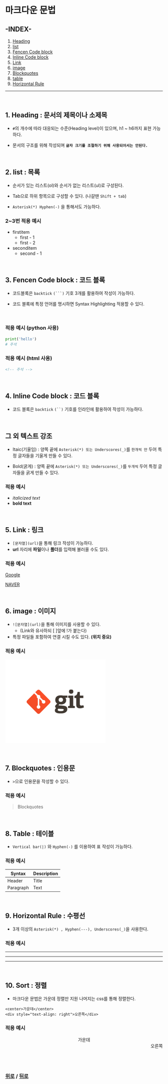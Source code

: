 # **마크다운 문법**

## **-INDEX-**
1. [Heading](#heading--문서의-제목이나-소제목)
2. [list](#list--목록)
3. [Fencen Code block](#fencen-code-block--코드-블록)
4. [Inline Code block](#inline-code-block--코드-블록)
5. [Link](#link--링크)
6. [image](#6-image--이미지)
7. [Blockquotes](#7-blockquotes--인용문)
8. [table](#8-table--테이블)
9. [Horizontal Rule](#9-horizontal-rule--수평선)

---
<br>

## **1. Heading : 문서의 제목이나 소제목**

* `#`의 개수에 따라 대응되는 수준(Heading level)이 있으며, h1 ~ h6까지 표현 가능하다.

* 문서의 구조를 위해 작성되며 **`글자 크기를 조절하기 위해 사용되어서는 안된다.`**

<br>

## **2. list : 목록**

* 순서가 있는 리스트(ol)와 순서가 없는 리스트(ul)로 구성된다.

* Tab으로 하위 항목으로 구성할 수 있다. (나갈땐 `Shift + tab`)

* `Asterisk(*) Hyphen(-)` 을 통해서도 가능하다.

### **2~3번 적용 예시**

* firstitem
  * first - 1
  * first - 2
* seconditem
  * second - 1

<br>

## **3. Fencen Code block : 코드 블록**

* 코드블록은 `backtick` `(```)` 기호 3개를 활용하여 작성이 가능하다.

* 코드 블록에 특정 언어를 명시하면 Syntax Highlighting 적용할 수 있다.

<br>

### **적용 예시 (python 사용)**
```python
print('hello')
# 주석
```

### **적용 예시 (html 사용)**
```html
<!-- 주석 -->
```

<br>

## **4. Inline Code block : 코드 블록**

* 코드 블록은 `backtick` `(``)` 기호를 인라인에 활용하여 작성이 가능하다.

<br>

## **그 외 텍스트 강조**

* Itaic(기울임) : 양쪽 끝에 `Asterisk(*) 또는 Underscores(_)`를 `한개씩 만` 두어 특정 글자들을 기울게 만들 수 있다.

* Bold(굵게) : 양쪽 끝에 `Asterisk(*) 또는 Underscores(_)`를 `두개씩` 두어 특정 글자들을 굵게 만들 수 있다. 

### **적용 예시**
* *italicized text*
* **bold text**

<br>

## **5. Link : 링크**

* `[문자열](url)`을 통해 링크 작성이 가능하다.
* **url** 자리에 **파일**이나 **폴더**를 입력해 불러올 수도 있다.

### **적용 예시**
[Google](https://google.com)

[NAVER](https://naver.com)

<br>

## **6. image : 이미지**

* `![문자열](url)`을 통해 이미지를 사용할 수 있다.
  * (Link와 유사하되 [ ]앞에 !가 붙는다)
* 특정 파일들 포함하여 연결 시킬 수도 있다. **(위치 중요)**

### **적용 예시**
![이미지](K-001.png)

<br>

## **7. Blockquotes : 인용문**

* `>`으로 인용문을 작성할 수 있다.

### **적용 예시**
> Blockquotes

<br>

## **8. Table : 테이블**

* `Vertical bar(|)` 와 `Hyphen(-)` 를 이용하여 표 작성이 가능하다.

### **적용 예시**
| Syntax | Description |
| ----------- | ----------- |
| Header | Title |
| Paragraph | Text |

<br>

## **9. Horizontal Rule : 수평선**

* 3개 이상의 `Asterisk(*) , Hyphen(---), Underscores(_)`을 사용한다.

### **적용 예시**

---
***
___

<br>

## **10. Sort : 정렬**

* 마크다운 문법은 가운데 정렬만 지원 나머지는 css를 통해 정렬한다.

```
<center>가운데</center>
<div style="text-align: right">오른쪽</div>
```

### **적용 예시**
<center>가운데</center>
<div style="text-align: right">오른쪽</div>


<br>

<br>

<br>

### [위로](#마크다운-문법) / [뒤로](/README.md/#)